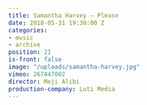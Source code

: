 ```yaml
---
title: Samantha Harvey — Please
date: 2018-05-31 19:30:00 Z
categories:
- music
- archive
position: 21
is-front: false
image: "/uploads/samantha-harvey.jpg"
vimeo: 267447002
director: Meji Alibi
production-company: Luti Media
---
```


